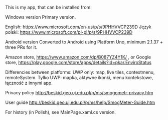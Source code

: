 This is my app, that can be installed from:

Windows version
Primary version.

English: https://www.microsoft.com/en-us/p/s/9PHHVVCP239D
Język polski: https://www.microsoft.com/pl-pl/p/s/9PHHVVCP239D

Android version
Converted to Android using Platform Uno, minimum 2.1.37 + three PRs for it.

Amazon store, https://www.amazon.com/dp/B087YZ4Y1K/ , or
Google store, https://play.google.com/store/apps/details?id=pkar.EnviroStatus

Differencies between platforms:
UWP only:  map, live tiles, contextmenu, remoteSystem.
Tylko UWP: mapka, aktywne ikonki, menu kontekstowe, łączność z innymi app.

Privacy policy
http://beskid.geo.uj.edu.pl/p/ms/smogometr-privacy.htm

User guide
http://beskid.geo.uj.edu.pl/p/ms/help/SmogMeter-Guide.htm

For history (in Polish), see MainPage.xaml.cs version.
